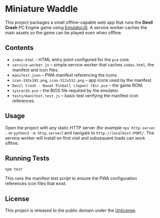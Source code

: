 # Miniature Waddle

This project packages a small offline-capable web app that runs the **Devil Crash** PC Engine game using [EmulatorJS](https://github.com/emulatorjs/emulatorjs). A service worker caches the main assets so the game can be played even when offline.

## Contents

- `index.html` – HTML entry point configured for the `pce` core.
- `service-worker.js` – simple service worker that caches `index.html`, the manifest and icon files.
- `manifest.json` – PWA manifest referencing the icons.
- `icon-192x192.png`, `icon-512x512.png` – app icons used by the manifest.
- `Devil Crash - Naxat Pinball (Japan) (En).pce` – the game ROM.
- `syscard3.pce` – the BIOS file required by the emulator.
- `tests/manifest.test.js` – basic test verifying the manifest icon references.

## Usage

Open the project with any static HTTP server (for example `npx http-server .` or `python3 -m http.server`) and navigate to `http://localhost:PORT/`. The service worker will install on first visit and subsequent loads can work offline.

## Running Tests

```
npm test
```

This runs the manifest test script to ensure the PWA configuration references icon files that exist.

## License

This project is released to the public domain under the [Unlicense](LICENSE).
